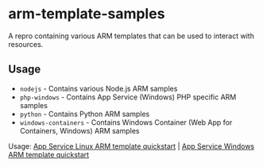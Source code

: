 # arm-template-samples

A repro containing various ARM templates that can be used to interact with resources.

## Usage
- `nodejs` - Contains various Node.js ARM samples
- `php-windows` - Contains App Service (Windows) PHP specific ARM samples
- `python` - Contains Python ARM samples
- `windows-containers` - Contains Windows Container (Web App for Containers, Windows) ARM samples

Usage: [App Service Linux ARM template quickstart](https://docs.microsoft.com/en-us/azure/app-service/quickstart-arm-template?pivots=platform-linux) | [App Service Windows ARM template quickstart](https://docs.microsoft.com/en-us/azure/app-service/quickstart-arm-template?pivots=platform-windows)